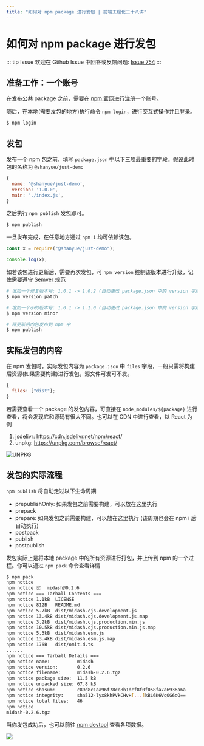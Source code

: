 ```yaml
---
title: "如何对 npm package 进行发包 | 前端工程化三十八讲"
---
```


# 如何对 npm package 进行发包

::: tip Issue
欢迎在 Gtihub Issue 中回答或反馈问题: [Issue 754](https://github.com/shfshanyue/Daily-Question/issues/754)
:::

## 准备工作：一个账号

在发布公共 package 之前，需要在 [npm 官网](https://www.npmjs.com/)进行注册一个账号。

随后，在本地(需要发包的地方)执行命令 `npm login`，进行交互式操作并且登录。

```bash
$ npm login
```

## 发包

发布一个 npm 包之前，填写 `package.json` 中以下三项最重要的字段。假设此时包的名称为 `@shanyue/just-demo`

```js
{
  name: '@shanyue/just-demo',
  version: '1.0.0',
  main: './index.js',
}
```

之后执行 `npm publish` 发包即可。

```bash
$ npm publish
```

一旦发布完成，在任意地方通过 `npm i` 均可依赖该包。

```js
const x = require("@shanyue/just-demo");

console.log(x);
```

如若该包进行更新后，需要再次发包，可 `npm version` 控制该版本进行升级，记住需要遵守 [Semver 规范](https://github.com/shfshanyue/Daily-Question/issues/534)

```bash
# 增加一个修复版本号: 1.0.1 -> 1.0.2 (自动更改 package.json 中的 version 字段)
$ npm version patch

# 增加一个小的版本号: 1.0.1 -> 1.1.0 (自动更改 package.json 中的 version 字段)
$ npm version minor

# 将更新后的包发布到 npm 中
$ npm publish
```

## 实际发包的内容

在 npm 发包时，实际发包内容为 `package.json` 中 `files` 字段，一般只需将构建后资源(如果需要构建)进行发包，源文件可发可不发。

```js
{
  files: ["dist"];
}
```

若需要查看一个 package 的发包内容，可直接在 `node_modules/${package}` 进行查看，将会发现它和源码有很大不同。也可以在 CDN 中进行查看，以 React 为例

1. jsdelivr: <https://cdn.jsdelivr.net/npm/react/>
1. unpkg: <https://unpkg.com/browse/react/>

![UNPKG](https://cdn.jsdelivr.net/gh/shfshanyue/assets/2021-11-27/clipboard-7248.4f8241.webp)

## 发包的实际流程

`npm publish` 将自动走过以下生命周期

- prepublishOnly: 如果发包之前需要构建，可以放在这里执行
- prepack
- prepare: 如果发包之前需要构建，可以放在这里执行 (该周期也会在 npm i 后自动执行)
- postpack
- publish
- postpublish

发包实际上是将本地 package 中的所有资源进行打包，并上传到 npm 的一个过程。你可以通过 `npm pack` 命令查看详情

```bash
$ npm pack
npm notice
npm notice 📦  midash@0.2.6
npm notice === Tarball Contents ===
npm notice 1.1kB  LICENSE
npm notice 812B   README.md
npm notice 5.7kB  dist/midash.cjs.development.js
npm notice 13.4kB dist/midash.cjs.development.js.map
npm notice 3.2kB  dist/midash.cjs.production.min.js
npm notice 10.5kB dist/midash.cjs.production.min.js.map
npm notice 5.3kB  dist/midash.esm.js
npm notice 13.4kB dist/midash.esm.js.map
npm notice 176B   dist/omit.d.ts
......
npm notice === Tarball Details ===
npm notice name:          midash
npm notice version:       0.2.6
npm notice filename:      midash-0.2.6.tgz
npm notice package size:  11.5 kB
npm notice unpacked size: 67.8 kB
npm notice shasum:        c89d8c1aa96f78ce8b1dcf8f0f058fa7a6936a6a
npm notice integrity:     sha512-lyx8khPVkCHvH[...]kBL6K6VqOG6dQ==
npm notice total files:   46
npm notice
midash-0.2.6.tgz
```

当你发包成功后，也可以前往 [npm devtool](https://npm.devtool.tech/react) 查看各项数据。

![](https://cdn.jsdelivr.net/gh/shfshanyue/assets/2021-11-27/clipboard-8735.9e7628.webp)
